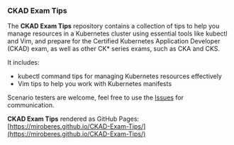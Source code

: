 ### CKAD Exam Tips

The **CKAD Exam Tips** repository contains a collection of tips to help you manage resources in a Kubernetes cluster using essential tools like kubectl and Vim, and prepare for the Certified Kubernetes Application Developer (CKAD) exam, as well as other CK* series exams, such as CKA and CKS.

It includes:

- kubectl command tips for managing Kubernetes resources effectively
- Vim tips to help you work with Kubernetes manifests

Scenario testers are welcome, feel free to use the [Issues](https://github.com/miroberes/CKAD-Exam-Tips/issues) for communication.

**CKAD Exam Tips** rendered as GitHub Pages: [https://miroberes.github.io/CKAD-Exam-Tips/](https://miroberes.github.io/CKAD-Exam-Tips/)